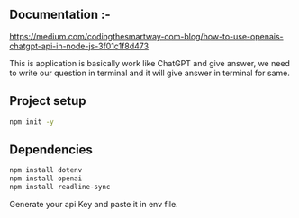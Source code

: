 ## Documentation :- 
https://medium.com/codingthesmartway-com-blog/how-to-use-openais-chatgpt-api-in-node-js-3f01c1f8d473

This is application is basically work like ChatGPT and give answer, we need to write our question in terminal and it will give answer in terminal for same.

## Project setup
```bash
npm init -y
```

## Dependencies
```bash
npm install dotenv 
npm install openai
npm install readline-sync
```

Generate your api Key and paste it in env file.

